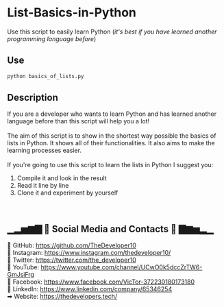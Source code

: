 # List-Basics-in-Python
Use this script to easily learn Python (*it's best if you have learned another programming language before*)

## Use
```python
python basics_of_lists.py
```

## Description
If you are a developer who wants to learn Python and has learned another language before 
than this script will help you a lot!
<br><br>
The aim of this script is to show in the shortest way possible the basics of lists in Python. 
It shows all of their functionalities. It also aims to make the learning processes easier.
<br><br>
If you're going to use this script to learn the lists in Python I suggest you:<br>
1. Compile it and look in the result<br>
2. Read it line by line<br>
3. Clone it and experiment by yourself<br>
<br><br>

## ▁▂▅▆▇ 📲 Social Media and Contacts 📲 ▇▆▅▂▁
🚀 GitHub:     https://github.com/TheDeveloper10<br>
📒 Instagram:  https://www.instagram.com/thedeveloper10/<br>
💎 Twitter:    https://twitter.com/the_developer10<br>
📌 YouTube:    https://www.youtube.com/channel/UCwO0k5dccZrTW6-GmJsiFrg<br>
📘 Facebook:   https://www.facebook.com/VicTor-372230180173180<br>
🚵 LinkedIn:   https://www.linkedin.com/company/65346254<br>
➡ Website:    https://thedevelopers.tech/<br>
